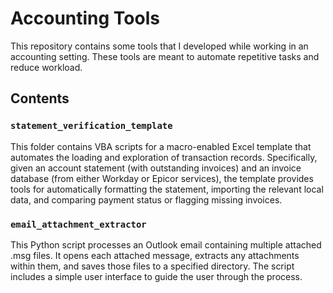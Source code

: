 # Accounting Tools
This repository contains some tools that I developed while working in an accounting setting. These tools are meant to automate repetitive tasks and reduce workload.

## Contents
### `statement_verification_template`
This folder contains VBA scripts for a macro-enabled Excel template that automates the loading and exploration of transaction records. Specifically, given an account statement (with outstanding invoices) and an invoice database (from either Workday or Epicor services), the template provides tools for automatically formatting the statement, importing the relevant local data, and comparing payment status or flagging missing invoices.

### `email_attachment_extractor`
This Python script processes an Outlook email containing multiple attached .msg files. It opens each attached message, extracts any attachments within them, and saves those files to a specified directory. The script includes a simple user interface to guide the user through the process.
